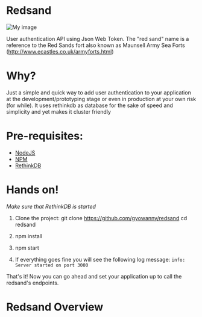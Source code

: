 
# Redsand
![My image](http://www.ecastles.co.uk/redsand3.jpg)

User authentication API using Json Web Token. 
The "red sand" name is a reference to the Red Sands fort also known as Maunsell Army Sea Forts (http://www.ecastles.co.uk/armyforts.html)

# Why?
Just a simple and quick way to add user authentication to your application at the development/prototyping stage or even in production at your own risk (for while). 
It uses rethinkdb as database for the sake of speed and simplicity and yet makes it cluster friendly

# Pre-requisites:
- [NodeJS](https://nodejs.org)
- [NPM](https://www.npmjs.com/get-npm)
- [RethinkDB](https://www.rethinkdb.com)

# Hands on!
*Make sure that RethinkDB is started*

1. Clone the project:
git clone https://github.com/gyowanny/redsand
cd redsand

2. npm install
3. npm start
4. If everything goes fine you will see the following log message:
`info: Server started on port 3000`

That's it! Now you can go ahead and set your application up to call the redsand's endpoints.

# Redsand Overview

